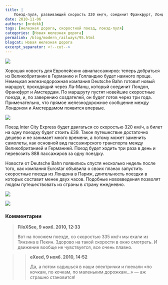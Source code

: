 ```yaml
---
title: |
    Поезд-пуля, развивающий скорость 320 км/ч, соединит Франкфурт, Лондон и Амстердам
date: 2010-11-06
authors: [mrdekk]
tags: [железная дорога, скоростной поезд, поезд-пуля]
categories: [Новая железная дорога]
permalink: /blog/modern_railways/95.html
blogcat: Новая железная дорога
excerpt_separator: <!--cut-->
---
```



![](http://itw66.ru/uploads/images/00/00/01/2010/11/06/9db92a.jpg)


Хорошая новость для Европейских авиапассажиров: теперь добраться из Великобритании в Германию и Голландию будет намного проще. Немецкая железнодорожная компания Deutsche Bahn готовит новый маршрут, проходящий через Ла-Манш, который соединит Лондон, Франкфурт и Амстердам. По маршруту пустят новейшие скоростные поезда, и, по заверению создателей, он будет готов через три года. Примечательно, что прямое железнодорожное сообщение между Лондоном и Амстердамом появится впервые.


<!--cut-->



![](http://itw66.ru/uploads/images/00/00/01/2010/11/06/e14fc1.jpg)


Поезд Inter City Express будет двигаться со скоростью 320 км/ч, а билет на одну поездку будет стоить £39. Такое путешествие достаточно дешево и не занимает много времени, а потому может заменить самолеты, как основной вид пассажирского транспорта между Великобританией и Германией. Поезд будет ходить три раза в день и перевозить 888 пассажиров за одну поездку.

Новости от Deutsche Bahn появились спустя несколько недель после того, как компания Eurostar объявила о своих планах запустить скоростные поезда из Лондона в Париж, длительность поездки в которых составит менее двух часов. Подобные нововведения позволят людям путешествовать из страны в страну ежедневно.


![](http://itw66.ru/uploads/images/00/00/01/2010/11/06/e3c6b2.jpg)


![](http://itw66.ru/uploads/images/00/00/01/2010/11/06/1082c6.jpg)


### Комментарии

>**FiloXSee, 9 нояб. 2010, 12:33**
>
>Вот на похожем поезде, со скоростью 335 км/ч мы ехали из Тянзина в Пекин. Здорово на такой скорости в окно смотреть. И движение вообще не чувствуется, все очень плавно.

>>**eXeed, 9 нояб. 2010, 14:52**
>>
>>Да, а потом садишься в наши электрички и поехали «по кочкам, по кочкам, по маленьким дорожкам...» — аж страшно становится!
